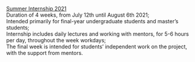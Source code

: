 [Summer Internship 2021](https://www.rbt.rs/interns) <br />
Duration of 4 weeks, from July 12th until August 6th 2021; <br />
Intended primarily for final-year undergraduate students and master’s students; <br />
Internship includes daily lectures and working with mentors, for 5-6 hours per day, throughout the week workdays; <br />
The final week is intended for students’ independent work on the project, with the support from mentors. <br />

